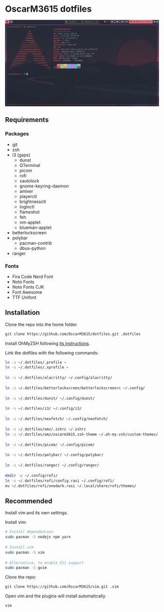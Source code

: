# OscarM3615 dotfiles

![Desktop Screenshot](screenshot.png)

## Requirements

### Packages

- git
- zsh
- i3 (gaps)
  - dunst
  - QTerminal
  - picom
  - rofi
  - xautolock
  - gnome-keyring-daemon
  - amixer
  - playerctl
  - brightnessctl
  - loginctl
  - flameshot
  - feh
  - nm-applet
  - blueman-applet
- betterlockscreen
- polybar
  - pacman-contrib
  - dbus-python
- ranger

### Fonts

- Fira Code Nerd Font
- Noto Fonts
- Noto Fonts CJK
- Font Awesome
- TTF Unifont

## Installation

Clone the repo into the home folder.

```sh
git clone https://github.com/OscarM3615/dotfiles.git .dotfiles
```

Install OhMyZSH following [its instructions](https://ohmyz.sh/).

Link the dotfiles with the following commands:

```sh
ln -s ~/.dotfiles/.profile ~
ln -s ~/.dotfiles/.xprofile ~

ln -s ~/.dotfiles/alacritty/ ~/.config/alacritty/

ln -s ~/.dotfiles/betterlockscreen/betterlockscreenrc ~/.config/

ln -s ~/.dotfiles/dunst/ ~/.config/dunst/

ln -s ~/.dotfiles/i3/ ~/.config/i3/

ln -s ~/.dotfiles/neofetch/ ~/.config/neofetch/

ln -s ~/.dotfiles/omz/.zshrc ~/.zshrc
ln -s ~/.dotfiles/omz/oscarm3615.zsh-theme ~/.oh-my-zsh/custom-themes/

ln -s ~/.dotfiles/picom/ ~/.config/picom/

ln -s ~/.dotfiles/polybar/ ~/.config/polybar/

ln -s ~/.dotfiles/ranger/ ~/.config/ranger/

mkdir -p ~/.config/rofi/
ln -s ~/.dotfiles/rofi/config.rasi ~/.config/rofi/
mv ~/.dotfiles/rofi/onedark.rasi ~/.local/share/rofi/themes/
```

## Recommended

Install vim and its own settings.

Install vim:

```sh
# Install dependencies
sudo pacman -S nodejs npm yarn

# Install vim
sudo pacman -S vim

# Alternative, to enable X11 support
sudo pacman -S gvim
```

Clone the repo:

```sh
git clone https://github.com/OscarM3615/vim.git .vim
```

Open vim and the plugins will install automatically.

```sh
vim
```
